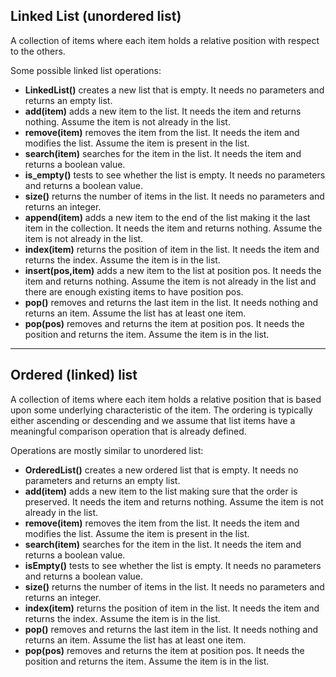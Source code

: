 ## Linked List (unordered list)
A collection of items where each item holds a relative position with respect to the others. 

Some possible linked list operations:
- **LinkedList()** creates a new list that is empty. It needs no parameters and returns an empty list.
- **add(item)** adds a new item to the list. It needs the item and returns nothing. Assume the item is not already in the list.
- **remove(item)** removes the item from the list. It needs the item and modifies the list. Assume the item is present in the list.
- **search(item)** searches for the item in the list. It needs the item and returns a boolean value.
- **is_empty()** tests to see whether the list is empty. It needs no parameters and returns a boolean value.
- **size()** returns the number of items in the list. It needs no parameters and returns an integer.
- **append(item)** adds a new item to the end of the list making it the last item in the collection. It needs the item and returns nothing. Assume the item is not already in the list.
- **index(item)** returns the position of item in the list. It needs the item and returns the index. Assume the item is in the list.
- **insert(pos,item)** adds a new item to the list at position pos. It needs the item and returns nothing. Assume the item is not already in the list and there are enough existing items to have position pos.
- **pop()** removes and returns the last item in the list. It needs nothing and returns an item. Assume the list has at least one item.
- **pop(pos)** removes and returns the item at position pos. It needs the position and returns the item. Assume the item is in the list.

- --
## Ordered (linked) list

A collection of items where each item holds a relative position 
that is based upon some underlying characteristic of the item. The ordering is typically either ascending or descending and we assume that list items have a meaningful comparison operation that is already defined.

Operations are mostly similar to unordered list:
- **OrderedList()** creates a new ordered list that is empty. It needs no parameters and returns an empty list.
- **add(item)** adds a new item to the list making sure that the order is preserved. It needs the item and returns nothing. Assume the item is not already in the list.
- **remove(item)** removes the item from the list. It needs the item and modifies the list. Assume the item is present in the list.
- **search(item)** searches for the item in the list. It needs the item and returns a boolean value.
- **isEmpty()** tests to see whether the list is empty. It needs no parameters and returns a boolean value.
- **size()** returns the number of items in the list. It needs no parameters and returns an integer.
- **index(item)** returns the position of item in the list. It needs the item and returns the index. Assume the item is in the list.
- **pop()** removes and returns the last item in the list. It needs nothing and returns an item. Assume the list has at least one item.
- **pop(pos)** removes and returns the item at position pos. It needs the position and returns the item. Assume the item is in the list.
